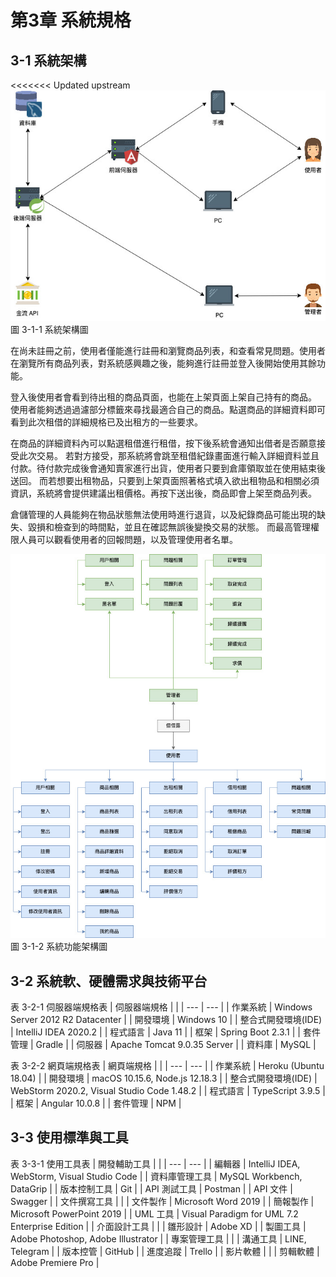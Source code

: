 # 第3章 系統規格

## 3-1 系統架構
<<<<<<< Updated upstream
![圖 3-1-1 系統架構圖](./images/CH3/圖3-1-1系統架構圖.jpg)
<br>
圖 3-1-1 系統架構圖

在尚未註冊之前，使用者僅能進行註冊和瀏覽商品列表，和查看常見問題。使用者在瀏覽所有商品列表，對系統感興趣之後，能夠進行註冊並登入後開始使用其餘功能。

登入後使用者會看到待出租的商品頁面，也能在上架頁面上架自己持有的商品。
使用者能夠透過過濾部分標籤來尋找最適合自己的商品。點選商品的詳細資料即可看到此次租借的詳細規格已及出租方的一些要求。

在商品的詳細資料內可以點選租借進行租借，按下後系統會通知出借者是否願意接受此次交易。
若對方接受，那系統將會跳至租借紀錄畫面進行輸入詳細資料並且付款。待付款完成後會通知賣家進行出貨，使用者只要到倉庫領取並在使用結束後送回。
而若想要出租物品，只要到上架頁面照著格式填入欲出租物品和相關必須資訊，系統將會提供建議出租價格。再按下送出後，商品即會上架至商品列表。

倉儲管理的人員能夠在物品狀態無法使用時進行退貨，以及紀錄商品可能出現的缺失、毀損和檢查到的時間點，並且在確認無誤後變換交易的狀態。
而最高管理權限人員可以觀看使用者的回報問題，以及管理使用者名單。

![圖 3-1-2 系統功能架構圖](./images/CH3/圖3-1-2系統功能架構圖.jpg)
<br>
圖 3-1-2 系統功能架構圖

## 3-2 系統軟、硬體需求與技術平台
表 3-2-1 伺服器端規格表
| 伺服器端規格 |  |
| --- | --- |
| 作業系統 | Windows Server 2012 R2 Datacenter |
| 開發環境 | Windows 10 |
| 整合式開發環境(IDE) | IntelliJ IDEA 2020.2 |
| 程式語言 | Java 11 |
| 框架 | Spring Boot 2.3.1 |
| 套件管理 | Gradle |
| 伺服器 | Apache Tomcat 9.0.35 Server |
| 資料庫 | MySQL |

表 3-2-2 網頁端規格表
| 網頁端規格 |  |
| --- | --- |
| 作業系統 | Heroku (Ubuntu 18.04) |
| 開發環境 | macOS 10.15.6, Node.js 12.18.3 |
| 整合式開發環境(IDE) | WebStorm 2020.2, Visual Studio Code 1.48.2 |
| 程式語言 | TypeScript 3.9.5 |
| 框架 | Angular 10.0.8 |
| 套件管理 | NPM |

## 3-3 使用標準與工具
表 3-3-1 使用工具表
| 開發輔助工具 |  |
| --- | --- |
| 編輯器 | IntelliJ IDEA, WebStorm, Visual Studio Code |
| 資料庫管理工具 | MySQL Workbench, DataGrip |
| 版本控制工具 | Git |
| API 測試工具 | Postman |
| API 文件 | Swagger |
| 文件撰寫工具 |  |
| 文件製作 | Microsoft Word 2019 |
| 簡報製作 | Microsoft PowerPoint 2019 |
| UML 工具 | Visual Paradigm for UML 7.2 Enterprise Edition |
| 介面設計工具 |  |
| 雛形設計 | Adobe XD |
| 製圖工具 | Adobe Photoshop, Adobe Illustrator |
| 專案管理工具 |  |
| 溝通工具 | LINE, Telegram |
| 版本控管 | GitHub |
| 進度追蹤 | Trello |
| 影片軟體 |  |
| 剪輯軟體 | Adobe Premiere Pro |